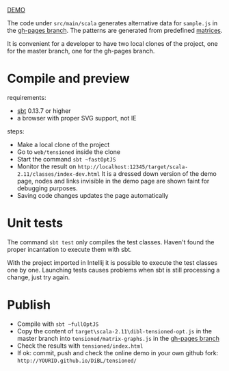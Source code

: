 [DEMO](http://jo-pol.github.io/DiBL/tensioned/)

The code under `src/main/scala` generates  alternative data for `sample.js` in the [gh-pages branch].
The patterns are generated from predefined [matrices].

It is convenient for a developer to have two local clones of the project,
one for the master branch, one for the gh-pages branch.

# Compile and preview

requirements:
- [sbt] 0.13.7 or higher
- a browser with proper SVG support, not IE

steps:
- Make a local clone of the project
- Go to `web/tensioned` inside the clone
- Start the command `sbt ~fastOptJS`
- Monitor the result on `http://localhost:12345/target/scala-2.11/classes/index-dev.html`
  It is a dressed down version of the demo page, nodes and links invisible in the demo page
  are shown faint for debugging purposes.
- Saving code changes updates the page automatically

# Unit tests

The command `sbt test` only compiles the test classes.
Haven't found the proper incantation to execute them with sbt.

With the project imported in Intellij it is possible to execute the test classes one by one.
Launching tests causes problems when sbt is still processing a change, just try again.

# Publish

- Compile with `sbt ~fullOptJS`
- Copy the content of `target\scala-2.11\dibl-tensioned-opt.js` in the master branch
  into `tensioned/matrix-graphs.js` in the [gh-pages branch]
- Check the results with `tensioned/index.html`
- If ok: commit, push and check the online demo in your own github fork: `http://YOURID.github.io/DiBL/tensioned/`

[bug]: https://connect.microsoft.com/IE/feedback/details/801938/dynamically-updated-svg-path-with-a-marker-end-does-not-update
[sbt]: http://www.scala-sbt.org/download.html
[gh-pages branch]: https://github.com/jo-pol/DiBL/tree/gh-pages/tensioned
[matrices]: https://github.com/jo-pol/DiBL/blob/17a80e930df3540c95a5cb1bf68dec4f094ce202/web/tensioned/src/main/scala/dibl/Matrix.scala#L158-L167

